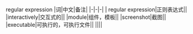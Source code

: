 regular expression
|词|中文|备注|
|-|-|-|
| regular expression|正则表达式||
|interactively|交互式的||
|module|组件，模板||
|screenshot|截图||
|executable|可执行的，可执行文件||
||||